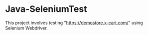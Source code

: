# Java-SeleniumTest
This project involves testing "https://demostore.x-cart.com/" using Selenium Webdriver.
